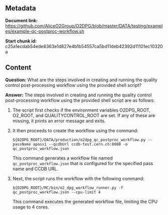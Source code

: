 ## Metadata

**Document link:** https://github.com/AliceO2Group/O2DPG/blob/master/DATA/testing/examples/example-qc-postproc-workflow.sh

**Start chunk id:** c25a1ecdab54ede8363e1d827e4b1b54557ca5bd11deb42392d11101ec10320a

## Content

**Question:** What are the steps involved in creating and running the quality control post-processing workflow using the provided shell script?

**Answer:** The steps involved in creating and running the quality control post-processing workflow using the provided shell script are as follows:

1. The script first checks if the environment variables O2DPG_ROOT, O2_ROOT, and QUALITYCONTROL_ROOT are set. If any of these are missing, it prints an error message and exits.

2. It then proceeds to create the workflow using the command:
   ```
   ${O2DPG_ROOT}/DATA/production/o2dpg_qc_postproc_workflow.py --passName apass1 --qcdbUrl ccdb-test.cern.ch:8080 -o qc_postproc_workflow.json
   ```
   This command generates a workflow file named `qc_postproc_workflow.json` that is configured for the specified pass name and CCDB URL.

3. Next, the script runs the workflow with the following command:
   ```
   ${O2DPG_ROOT}/MC/bin/o2_dpg_workflow_runner.py -f qc_postproc_workflow.json --cpu-limit 4
   ```
   This command executes the generated workflow file, limiting the CPU usage to 4 cores.